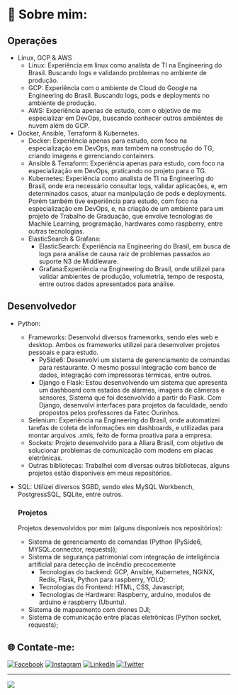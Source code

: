 # 💫 Sobre mim:
## Operações
- Linux, GCP & AWS
  - Linux: Experiência em linux como analísta de TI na Engineering do Brasil. Buscando logs e validando problemas no ambiente de produção.
  - GCP: Experiência com o ambiente de Cloud do Google na Engineering do Brasil. Buscando logs, pods e deployments no ambiente de produção.
  - AWS: Experiência apenas de estudo, com o objetivo de me especializar em DevOps, buscando conhecer outros ambiêntes de nuvem além do GCP.
- Docker, Ansible, Terraform & Kubernetes.
  - Docker: Experiência apenas para estudo, com foco na especialização em DevOps, mas também na construção do TG, criando imagens e gerenciando containers.
  - Ansible & Terraform: Experiência apenas para estudo, com foco na especialização em DevOps, praticando no projeto para o TG.
  - Kubernetes: Experiência como analista de TI na Engineering do Brasil, onde era necessário consultar logs, validar aplicações, e, em determinados casos, atuar na manipulação de pods e deployments. Porém também tive experiência para estudo, com foco na especialização em DevOps, e, na criação de um ambiente para um projeto de Trabalho de Graduação, que envolve tecnologias de Machile Learning, programação, hardwares como raspberry, entre outras tecnologias.
  - ElasticSearch & Grafana:
    - ElasticSearch: Experiência na Engineering do Brasil, em busca de logs para análise de causa raiz de problemas passados ao suporte N3 de Middleware.
    - Grafana:Experiência na Engineering do Brasil, onde utilizei para validar ambientes de produção, volumetria, tempo de resposta, entre outros dados apresentados para análise.  
## Desenvolvedor
- Python:
  - Frameworks: Desenvolvi diversos frameworks, sendo eles web e desktop. Ambos os frameworks utilizei para desenvolver projetos pessoais e para estudo.
    - PySide6: Desenvolvi um  sistema de gerenciamento de comandas para restaurante. O mesmo possui integração com banco de dados, integração com impressoras térmicas, entre outros.
    - Django e Flask: Estou desenvolvendo um sistema que apresenta um dashboard com estados de alarmes, imagens de câmeras e sensores, Sistema que foi desenvolvido a partir do Flask. Com Django, desenvolvi interfaces para projetos da faculdade, sendo propostos pelos professores da Fatec Ourinhos.
  - Selenium: Experiência na Engineering do Brasil, onde automatizei tarefas de coleta de informações em dashboards, e utilizadas para montar arquivos .xmls, feito de forma proativa para a empresa.
  - Sockets: Projeto desenvolvido para a Aliara Brasil, com objetivo de solucionar problemas de comunicação com modens em placas eletrônicas.
  - Outras bibliotecas: Trabalhei com diversas outras bibliotecas, alguns projetos estão disponíveis em meus repositórios.
- SQL: Utilizei diversos SGBD, sendo eles MySQL Workbench, PostgressSQL, SQLite, entre outros.

  ### Projetos
  Projetos desenvolvidos por mim (alguns disponíveis nos repositórios):
  - Sistema de gerenciamento de comandas (Python (PySide6, MYSQL.connector, requests));
  - Sistema de segurança patrimonial com integração de inteligência artificial para detecção de incêndio precocemente
    - Tecnologias do backend: GCP, Ansible, Kubernetes, NGINX, Redis, Flask, Python para raspberry, YOLO;
    - Tecnologias do Frontend: HTML, CSS, Javascript;
    - Tecnologias de Hardware: Raspberry, arduino, modulos de arduino e raspberry (Ubuntu).
  - Sistema de mapeamento com drones DJI;
  - Sistema de comunicação entre placas eletrônicas (Python socket, requests);
  
## 🌐 Contate-me:
[![Facebook](https://img.shields.io/badge/Facebook-%231877F2.svg?logo=Facebook&logoColor=white)](https://facebook.com/rafaelferreira17774) [![Instagram](https://img.shields.io/badge/Instagram-%23E4405F.svg?logo=Instagram&logoColor=white)](https://instagram.com/rafael_prado15) [![LinkedIn](https://img.shields.io/badge/LinkedIn-%230077B5.svg?logo=linkedin&logoColor=white)](https://linkedin.com/in/rafael-prado-1418923r2e) [![Twitter](https://img.shields.io/badge/Twitter-%231DA1F2.svg?logo=Twitter&logoColor=white)](https://twitter.com/@Rafael_Prado85) 

---
[![](https://visitcount.itsvg.in/api?id=Rafaelcoder18&icon=0&color=0)](https://visitcount.itsvg.in)
